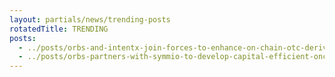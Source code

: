 ```yaml
---
layout: partials/news/trending-posts
rotatedTitle: TRENDING
posts:
  - ../posts/orbs-and-intentx-join-forces-to-enhance-on-chain-otc-derivatives-and-spot-trading.md
  - ../posts/orbs-partners-with-symmio-to-develop-capital-efficient-onchain-derivatives.md
---
```


